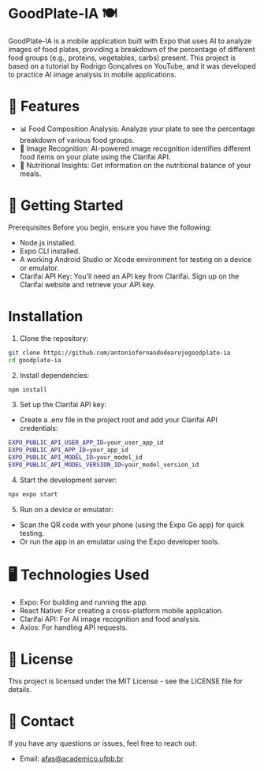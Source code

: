 # GoodPlate-IA 🍽️

GoodPlate-IA is a mobile application built with Expo that uses AI to analyze images of food plates, providing a breakdown of the percentage of different food groups (e.g., proteins, vegetables, carbs) present. This project is based on a tutorial by Rodrigo Gonçalves on YouTube, and it was developed to practice AI image analysis in mobile applications.

# 📱 Features
- 📊 Food Composition Analysis: Analyze your plate to see the percentage breakdown of various food groups.
- 📸 Image Recognition: AI-powered image recognition identifies different food items on your plate using the Clarifai API.
- 🍏 Nutritional Insights: Get information on the nutritional balance of your meals.

# 🚀 Getting Started
Prerequisites
Before you begin, ensure you have the following:

- Node.js installed.
- Expo CLI installed.
- A working Android Studio or Xcode environment for testing on a device or emulator.
- Clarifai API Key: You'll need an API key from Clarifai. Sign up on the Clarifai website and retrieve your API key.

# Installation

1. Clone the repository:
```bash
git clone https://github.com/antoniofernandodearujogoodplate-ia
cd goodplate-ia
```
2. Install dependencies:
```bash
npm install
```
3. Set up the Clarifai API key:
- Create a .env file in the project root and add your Clarifai API credentials:
```bash
EXPO_PUBLIC_API_USER_APP_ID=your_user_app_id
EXPO_PUBLIC_API_APP_ID=your_app_id
EXPO_PUBLIC_API_MODEL_ID=your_model_id
EXPO_PUBLIC_API_MODEL_VERSION_ID=your_model_version_id
```
4. Start the development server:
```bash
npx expo start
```
5. Run on a device or emulator:
- Scan the QR code with your phone (using the Expo Go app) for quick testing.
- Or run the app in an emulator using the Expo developer tools.

# 🖥️ Technologies Used

- Expo: For building and running the app.
- React Native: For creating a cross-platform mobile application.
- Clarifai API: For AI image recognition and food analysis.
- Axios: For handling API requests.

# 🤝 License
This project is licensed under the MIT License - see the LICENSE file for details.

# 📧 Contact
If you have any questions or issues, feel free to reach out:

- Email: afas@academico.ufpb.br
